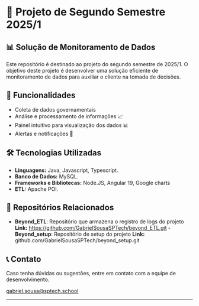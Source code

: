 # 📌 Projeto de Segundo Semestre 2025/1

## 📊 Solução de Monitoramento de Dados

Este repositório é destinado ao projeto do segundo semestre de 2025/1. O objetivo deste projeto é desenvolver uma solução eficiente de monitoramento de dados para auxiliar o cliente na tomada de decisões.

## 🚀 Funcionalidades
- Coleta de dados governamentais 
- Análise e processamento de informações 📈
- Painel intuitivo para visualização dos dados 📊
- Alertas e notificações 🔔

## 🛠️ Tecnologias Utilizadas
- **Linguagens:** Java, Javascript, Typescript.
- **Banco de Dados:** MySQL.
- **Frameworks e Bibliotecas:** Node.JS, Angular 19, Google charts
- **ETL:** Apache POI.

##  📁 Repositórios Relacionados
  - **Beyond_ETL**: Repositório que armazena o registro de logs do projeto
      **Link:** https://github.com/GabrielSousaSPTech/beyond_ETL.git
  -**Beyond_setup**: Repositório de setup do projeto
      **Link:** github.com/GabrielSousaSPTech/beyond_setup.git
    

## 📞 Contato
Caso tenha dúvidas ou sugestões, entre em contato com a equipe de desenvolvimento.

gabriel.sousa@sptech.school

---



